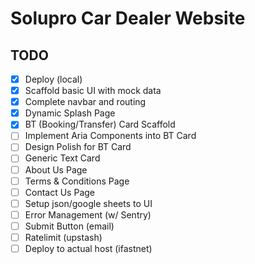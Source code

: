 # Solupro Car Dealer Website

## TODO

- [x] Deploy (local)
- [x] Scaffold basic UI with mock data
- [x] Complete navbar and routing
- [x] Dynamic Splash Page
- [x] BT (Booking/Transfer) Card Scaffold
- [ ] Implement Aria Components into BT Card
- [ ] Design Polish for BT Card
- [ ] Generic Text Card
- [ ] About Us Page
- [ ] Terms & Conditions Page
- [ ] Contact Us Page
- [ ] Setup json/google sheets to UI
- [ ] Error Management (w/ Sentry)
- [ ] Submit Button (email)
- [ ] Ratelimit (upstash)
- [ ] Deploy to actual host (ifastnet)
